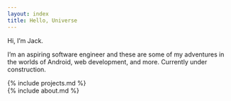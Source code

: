 ```yaml
---
layout: index
title: Hello, Universe
---
```


<div id="mainpage-index">
Hi, I’m Jack.

I’m an aspiring software engineer and these are some of my adventures in the worlds of Android, web development, and more. Currently under construction.
</div>

<div id="mainpage-projects" >
  {% include projects.md %}
</div>

<div id="mainpage-about" >
  {% include about.md %}
</div>
